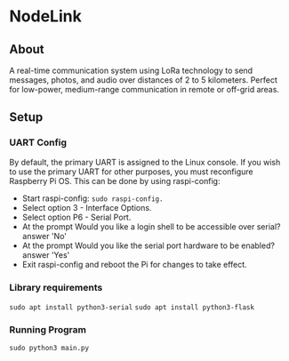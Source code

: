 # NodeLink
## About
A real-time communication system using LoRa technology to send messages, photos, and audio over distances of 2 to 5 kilometers. Perfect for low-power, medium-range communication in remote or off-grid areas.

## Setup
### UART Config

By default, the primary UART is assigned to the Linux console. If you wish to use the primary UART for other purposes, you must reconfigure Raspberry Pi OS. This can be done by using raspi-config:

  * Start raspi-config: `sudo raspi-config.`
  * Select option 3 - Interface Options.
  * Select option P6 - Serial Port.
  * At the prompt Would you like a login shell to be accessible over serial? answer 'No'
  * At the prompt Would you like the serial port hardware to be enabled? answer 'Yes'
  * Exit raspi-config and reboot the Pi for changes to take effect.
### Library requirements 

  `sudo apt install python3-serial`
  `sudo apt install python3-flask`
  
### Running Program
  `sudo python3 main.py`
